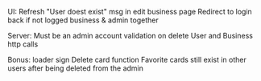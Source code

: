 UI:
Refresh "User doest exist" msg in edit business page
Redirect to login back if not logged
business & admin together

Server:
Must be an admin account validation on delete User and Business http calls

Bonus:
loader sign
Delete card function
Favorite cards still exist in other users after being deleted from the admin